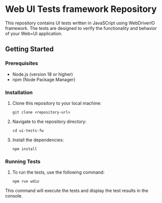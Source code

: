 # Web UI Tests framework Repository

This repository contains UI tests written in JavaSCript using WebDriverIO framework. The tests are designed to verify the functionality and behavior of your Web=UI application.

## Getting Started

### Prerequisites

- Node.js (version 18 or higher)
- npm (Node Package Manager)

### Installation

1. Clone this repository to your local machine:

   ```shell
   git clone <repository-url>
   ```

2. Navigate to the repository directory:

    ```shell
    cd ui-tests-fw
    ```

3. Install the dependencies:

    ```shell
    npm install
    ```

### Running Tests

1. To run the tests, use the following command:

    ```shell
    npm run wdio
    ```

This command will execute the tests and display the test results in the console.
